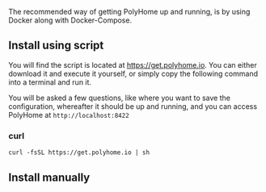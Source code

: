 The recommended way of getting PolyHome up and running, is by using Docker along with Docker-Compose.

## Install using script

You will find the script is located at https://get.polyhome.io. You can either download it and execute it yourself, or simply copy the following command into a terminal and run it.

You will be asked a few questions, like where you want to save the configuration, whereafter it should be up and running, and you can access PolyHome at `http://localhost:8422`

### curl

`curl -fsSL https://get.polyhome.io | sh`

## Install manually
